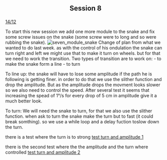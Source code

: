 ## <p align=center> Session 8
<ins>14/12</ins>

To start this new session we add one more module to the snake 
and fix some screw issues on the snake (some screw were to long and so were rubbing the snake).
![seven_module_snake]()
Change of plan from what we wanted to do last week.
as with the control of his ondulation the snake can turn right and left we might use that to make it turn on wheels.
but for that we need to work the transition.
Two types of transition are to work on:
    - to make the snake form a line 
    - to turn

To line up:
    the snake will have to lose some amplitude if the path he is following is getting finer. in order to do that we use the slither function and drop the amplitude.
    But as the amplitude drops the movment looks slower so we also need to control the speed. After several test it seems that increasing the spead of 1°/s for every drop of 5 cm in amplitude give it a much better look.

To turn:
    We will need the snake to turn, for that we also use the slither function. when ask to turn the snake make the turn but to fast (it could break somthing). so we use a while loop and a delay fuction toslow down the turn.

there is a test where the turn is to strong [test turn and amplitude 1](https://drive.google.com/file/d/18OSwVxILO8t3YWNuw0CFthk3nBTT0Grp/view?usp=share_link)

there is the second test where the the amplitude and the turn where controlled [test turn and amplitude 2](https://youtu.be/qZ7Id3EbTI4)